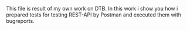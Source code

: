 This file is result of my own work on DTB. In this work i show you how i prepared tests for testing REST-API by Postman and executed them with bugreports. 
